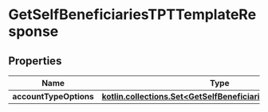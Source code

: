 
# GetSelfBeneficiariesTPTTemplateResponse

## Properties
| Name | Type | Description | Notes |
| ------------ | ------------- | ------------- | ------------- |
| **accountTypeOptions** | [**kotlin.collections.Set&lt;GetSelfBeneficiariesAccountOptions&gt;**](GetSelfBeneficiariesAccountOptions.md) |  |  [optional] |



